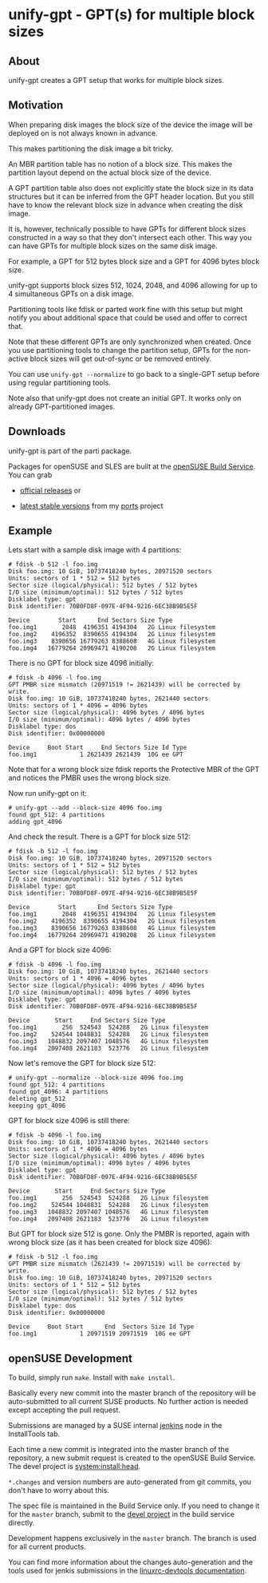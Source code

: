 # unify-gpt - GPT(s) for multiple block sizes

## About

unify-gpt creates a GPT setup that works for multiple block sizes.

## Motivation

When preparing disk images the block size of the device the image will be deployed on is not always known in advance.

This makes partitioning the disk image a bit tricky.

An MBR partition table has no notion of a block size. This makes the partition layout depend on the actual block
size of the device.

A GPT partition table also does not explicitly state the block size in its data structures but it can be inferred from
the GPT header location. But you still have to know the relevant block size in advance when creating the disk image.

It is, however, technically possible to have GPTs for different block sizes constructed in a way so that they don't intersect
each other. This way you can have GPTs for multiple block sizes on the same disk image.

For example, a GPT for 512 bytes block size and a GPT for 4096 bytes block size.

unify-gpt supports block sizes 512, 1024, 2048, and 4096 allowing for up to 4 simultaneous GPTs on a disk image.

Partitioning tools like fdisk or parted work fine with this setup but might notify you about additional space that could be used
and offer to correct that.

Note that these different GPTs are only synchronized when created. Once you use partitioning tools to change the partition setup,
GPTs for the non-active block sizes will get out-of-sync or be removed entirely.

You can use `unify-gpt --normalize` to go back to a single-GPT setup before using regular partitioning tools.

Note also that unify-gpt does not create an initial GPT. It works only on already GPT-partitioned images.

## Downloads

unify-gpt is part of the parti package.

Packages for openSUSE and SLES are built at the [openSUSE Build Service](https://build.opensuse.org). You can grab

- [official releases](https://software.opensuse.org/package/parti) or

- [latest stable versions](https://software.opensuse.org/download/package?project=home:snwint:ports&package=parti)
  from my [ports](https://build.opensuse.org/package/show/home:snwint:ports/parti) project

## Example

Lets start with a sample disk image with 4 partitions:

```
# fdisk -b 512 -l foo.img
Disk foo.img: 10 GiB, 10737418240 bytes, 20971520 sectors
Units: sectors of 1 * 512 = 512 bytes
Sector size (logical/physical): 512 bytes / 512 bytes
I/O size (minimum/optimal): 512 bytes / 512 bytes
Disklabel type: gpt
Disk identifier: 70B0FD8F-097E-4F94-9216-6EC38B9B5E5F

Device        Start      End Sectors Size Type
foo.img1       2048  4196351 4194304   2G Linux filesystem
foo.img2    4196352  8390655 4194304   2G Linux filesystem
foo.img3    8390656 16779263 8388608   4G Linux filesystem
foo.img4   16779264 20969471 4190208   2G Linux filesystem
```

There is no GPT for block size 4096 initially:

```
# fdisk -b 4096 -l foo.img
GPT PMBR size mismatch (20971519 != 2621439) will be corrected by write.
Disk foo.img: 10 GiB, 10737418240 bytes, 2621440 sectors
Units: sectors of 1 * 4096 = 4096 bytes
Sector size (logical/physical): 4096 bytes / 4096 bytes
I/O size (minimum/optimal): 4096 bytes / 4096 bytes
Disklabel type: dos
Disk identifier: 0x00000000

Device     Boot Start     End Sectors Size Id Type
foo.img1            1 2621439 2621439  10G ee GPT
```

Note that for a wrong block size fdisk reports the Protective MBR of the GPT and notices the PMBR uses
the wrong block size.

Now run unify-gpt on it:

```
# unify-gpt --add --block-size 4096 foo.img 
found gpt_512: 4 partitions
adding gpt_4096
```

And check the result. There is a GPT for block size 512:

```
# fdisk -b 512 -l foo.img
Disk foo.img: 10 GiB, 10737418240 bytes, 20971520 sectors
Units: sectors of 1 * 512 = 512 bytes
Sector size (logical/physical): 512 bytes / 512 bytes
I/O size (minimum/optimal): 512 bytes / 512 bytes
Disklabel type: gpt
Disk identifier: 70B0FD8F-097E-4F94-9216-6EC38B9B5E5F

Device        Start      End Sectors Size Type
foo.img1       2048  4196351 4194304   2G Linux filesystem
foo.img2    4196352  8390655 4194304   2G Linux filesystem
foo.img3    8390656 16779263 8388608   4G Linux filesystem
foo.img4   16779264 20969471 4190208   2G Linux filesystem
```

And a GPT for block size 4096:

```
# fdisk -b 4096 -l foo.img
Disk foo.img: 10 GiB, 10737418240 bytes, 2621440 sectors
Units: sectors of 1 * 4096 = 4096 bytes
Sector size (logical/physical): 4096 bytes / 4096 bytes
I/O size (minimum/optimal): 4096 bytes / 4096 bytes
Disklabel type: gpt
Disk identifier: 70B0FD8F-097E-4F94-9216-6EC38B9B5E5F

Device       Start     End Sectors Size Type
foo.img1       256  524543  524288   2G Linux filesystem
foo.img2    524544 1048831  524288   2G Linux filesystem
foo.img3   1048832 2097407 1048576   4G Linux filesystem
foo.img4   2097408 2621183  523776   2G Linux filesystem
```

Now let's remove the GPT for block size 512:

```
# unify-gpt --normalize --block-size 4096 foo.img 
found gpt_512: 4 partitions
found gpt_4096: 4 partitions
deleting gpt_512
keeping gpt_4096
```

GPT for block size 4096 is still there:

```
# fdisk -b 4096 -l foo.img 
Disk foo.img: 10 GiB, 10737418240 bytes, 2621440 sectors
Units: sectors of 1 * 4096 = 4096 bytes
Sector size (logical/physical): 4096 bytes / 4096 bytes
I/O size (minimum/optimal): 4096 bytes / 4096 bytes
Disklabel type: gpt
Disk identifier: 70B0FD8F-097E-4F94-9216-6EC38B9B5E5F

Device       Start     End Sectors Size Type
foo.img1       256  524543  524288   2G Linux filesystem
foo.img2    524544 1048831  524288   2G Linux filesystem
foo.img3   1048832 2097407 1048576   4G Linux filesystem
foo.img4   2097408 2621183  523776   2G Linux filesystem
```

But GPT for block size 512 is gone. Only the PMBR is reported, again with wrong
block size (as it has been created for block size 4096):

```
# fdisk -b 512 -l foo.img 
GPT PMBR size mismatch (2621439 != 20971519) will be corrected by write.
Disk foo.img: 10 GiB, 10737418240 bytes, 20971520 sectors
Units: sectors of 1 * 512 = 512 bytes
Sector size (logical/physical): 512 bytes / 512 bytes
I/O size (minimum/optimal): 512 bytes / 512 bytes
Disklabel type: dos
Disk identifier: 0x00000000

Device     Boot Start      End  Sectors Size Id Type
foo.img1            1 20971519 20971519  10G ee GPT
```


## openSUSE Development

To build, simply run `make`. Install with `make install`.

Basically every new commit into the master branch of the repository will be auto-submitted
to all current SUSE products. No further action is needed except accepting the pull request.

Submissions are managed by a SUSE internal [jenkins](https://jenkins.io) node in the InstallTools tab.

Each time a new commit is integrated into the master branch of the repository,
a new submit request is created to the openSUSE Build Service. The devel project
is [system:install:head](https://build.opensuse.org/package/show/system:install:head/parti).

`*.changes` and version numbers are auto-generated from git commits, you don't have to worry about this.

The spec file is maintained in the Build Service only. If you need to change it for the `master` branch,
submit to the
[devel project](https://build.opensuse.org/package/show/system:install:head/parti)
in the build service directly.

Development happens exclusively in the `master` branch. The branch is used for all current products.

You can find more information about the changes auto-generation and the
tools used for jenkis submissions in the [linuxrc-devtools
documentation](https://github.com/openSUSE/linuxrc-devtools#opensuse-development).


